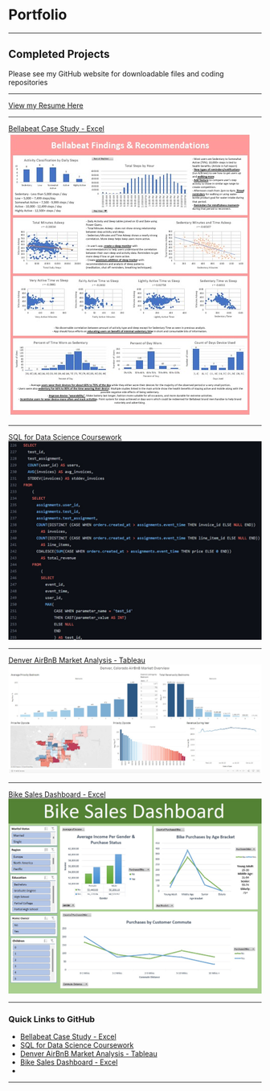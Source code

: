 # Portfolio

<head>
  <!-- Google tag (gtag.js) -->
<script async src="https://www.googletagmanager.com/gtag/js?id=G-F2LNSZNQXH"></script>
<script>
  window.dataLayer = window.dataLayer || [];
  function gtag(){dataLayer.push(arguments);}
  gtag('js', new Date());

  gtag('config', 'G-F2LNSZNQXH');
</script>
 </head>

---

## Completed Projects
<p>Please see my GitHub website for downloadable files and coding repositories</p>

---
[View my Resume Here](/pdf/McCarthy_Michael_Resume_no_number.pdf)

---
[Bellabeat Case Study - Excel](/Bellabeat_Case_Study)
<img src="images/DashImageBB.jpg?raw=true"/>

---
[SQL for Data Science Coursework](https://github.com/mcc450/SQL-For-Data-Science-Specialization-Coursera)
<img src="images/Data_Science_Coursera_Sample.jpg?raw=true"/>

---
[Denver AirBnB Market Analysis - Tableau](/Denver_AirBnB_Analysis)
<img src="images/DenverAirBnBDashImage.jpg?raw=true"/>

---
[Bike Sales Dashboard - Excel](/Bike_Sales_Analysis)
<img src="images/BikeSalesImage.jpg?raw=true"/>

---

### Quick Links to GitHub

- [Bellabeat Case Study - Excel](https://github.com/mcc450/Bellabeat-Case-Study-Excel)
- [SQL for Data Science Coursework](https://github.com/mcc450/SQL-For-Data-Science-Specialization-Coursera)
- [Denver AirBnB Market Analysis - Tableau](https://github.com/mcc450/Denver-AirBnB-Market-Analysis-Tableau)
- [Bike Sales Dashboard - Excel](https://github.com/mcc450/Bike-Sales-Dashboard-Excel)
- 

---





